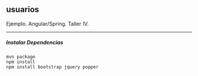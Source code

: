 ## usuarios

Ejemplo. Angular/Spring. Taller IV.

------

##### Instalar Dependencias

```
mvn package
npm install
npm install bootstrap jquery popper 
```


